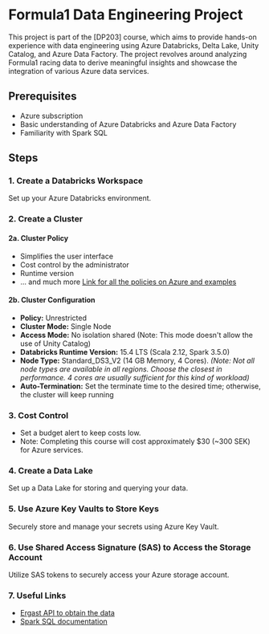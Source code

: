 # Formula1 Data Engineering Project

This project is part of the [DP203] course, which aims to provide hands-on experience with data engineering using Azure Databricks, Delta Lake, Unity Catalog, and Azure Data Factory. The project revolves around analyzing Formula1 racing data to derive meaningful insights and showcase the integration of various Azure data services.

## Prerequisites
- Azure subscription
- Basic understanding of Azure Databricks and Azure Data Factory
- Familiarity with Spark SQL

## Steps

### 1. Create a Databricks Workspace
Set up your Azure Databricks environment.

### 2. Create a Cluster

#### 2a. Cluster Policy
- Simplifies the user interface
- Cost control by the administrator
- Runtime version
- ... and much more
[Link for all the policies on Azure and examples](https://learn.microsoft.com/en-us/azure/databricks/admin/clusters/policy-definition)

#### 2b. Cluster Configuration
- **Policy:** Unrestricted
- **Cluster Mode:** Single Node
- **Access Mode:** No isolation shared (Note: This mode doesn't allow the use of Unity Catalog)
- **Databricks Runtime Version:** 15.4 LTS (Scala 2.12, Spark 3.5.0)
- **Node Type:** Standard_DS3_V2 (14 GB Memory, 4 Cores). *(Note: Not all node types are available in all regions. Choose the closest in performance. 4 cores are usually sufficient for this kind of workload)*
- **Auto-Termination:** Set the terminate time to the desired time; otherwise, the cluster will keep running

### 3. Cost Control
- Set a budget alert to keep costs low.
- Note: Completing this course will cost approximately $30 (~300 SEK) for Azure services.

### 4. Create a Data Lake
Set up a Data Lake for storing and querying your data.

### 5. Use Azure Key Vaults to Store Keys
Securely store and manage your secrets using Azure Key Vault.

### 6. Use Shared Access Signature (SAS) to Access the Storage Account
Utilize SAS tokens to securely access your Azure storage account.

### 7. Useful Links
- [Ergast API to obtain the data](https://ergast.com/mrd/)
- [Spark SQL documentation](https://spark.apache.org/docs/latest/api/python/reference/index.html)




